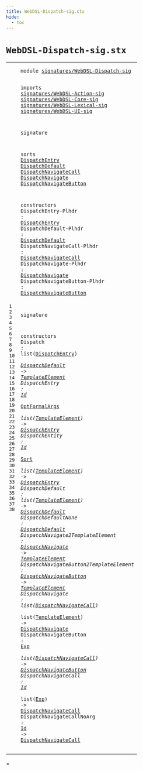```yaml
---
title: WebDSL-Dispatch-sig.stx
hide:
  - toc
---
```


# `WebDSL-Dispatch-sig.stx`



[pdmosses/webdsl-statix/webdslstatix/src-gen/statix/signatures/WebDSL-Dispatch-sig.stx]: https://github.com/pdmosses/webdsl-statix/blob/master/webdslstatix/src-gen/statix/signatures/WebDSL-Dispatch-sig.stx "The source file on GitHub"

<div class="stx"><table class="highlighttable"><tbody><tr><td class="linenos"><div class="linenodiv"><pre><span></span>1
2
3
4
5
6
7
8
9
10
11
12
13
14
15
16
17
18
19
20
21
22
23
24
25
26
27
28
29
30
31
32
33
34
35
36
37
38
</pre></div></td>
<td class="code"><pre><code><span class="keyword">module</span> <a href="../webdsl-statix-sig.stx/#signatures/WebDSL-Dispatch-sig_11_3" id="signatures/WebDSL-Dispatch-sig_1_8" title="Referenced at ../webdsl-statix-sig.stx line 11"><span class="token sort_Id">signatures/WebDSL-Dispatch-sig</span></a>

<span class="keyword">imports</span>
  <a href="../WebDSL-Action-sig.stx/#signatures/WebDSL-Action-sig_1_8" id="signatures/WebDSL-Action-sig_4_3" title="Defined at ../WebDSL-Action-sig.stx line 1"><span class="token sort_Id">signatures/WebDSL-Action-sig</span></a>
  <a href="../WebDSL-Core-sig.stx/#signatures/WebDSL-Core-sig_1_8" id="signatures/WebDSL-Core-sig_5_3" title="Defined at ../WebDSL-Core-sig.stx line 1"><span class="token sort_Id">signatures/WebDSL-Core-sig</span></a>
  <a href="../WebDSL-Lexical-sig.stx/#signatures/WebDSL-Lexical-sig_1_8" id="signatures/WebDSL-Lexical-sig_6_3" title="Defined at ../WebDSL-Lexical-sig.stx line 1"><span class="token sort_Id">signatures/WebDSL-Lexical-sig</span></a>
  <a href="../WebDSL-UI-sig.stx/#signatures/WebDSL-UI-sig_1_8" id="signatures/WebDSL-UI-sig_7_3" title="Defined at ../WebDSL-UI-sig.stx line 1"><span class="token sort_Id">signatures/WebDSL-UI-sig</span></a>

<span class="keyword">signature</span>

  <span class="keyword">sorts</span>
    <span class="cons_SortDecl"><a href="#DispatchEntry_19_27" id="DispatchEntry_12_5" title="Referenced at line 19, 28, 29, 30"><span class="token sort_Id">DispatchEntry</span></a></span>
    <span class="cons_SortDecl"><a href="#DispatchDefault_20_29" id="DispatchDefault_13_5" title="Referenced at line 20, 28, 31, 32"><span class="token sort_Id">DispatchDefault</span></a></span>
    <span class="cons_SortDecl"><a href="#DispatchNavigateCall_21_34" id="DispatchNavigateCall_14_5" title="Referenced at line 21, 35, 36, 37, 38"><span class="token sort_Id">DispatchNavigateCall</span></a></span>
    <span class="cons_SortDecl"><a href="#DispatchNavigate_22_30" id="DispatchNavigate_15_5" title="Referenced at line 22, 33, 35"><span class="token sort_Id">DispatchNavigate</span></a></span>
    <span class="cons_SortDecl"><a href="#DispatchNavigateButton_23_36" id="DispatchNavigateButton_16_5" title="Referenced at line 23, 34, 36"><span class="token sort_Id">DispatchNavigateButton</span></a></span>

  <span class="keyword">constructors</span>
    <span class="cons_OpDecl"><span id="DispatchEntry-Plhdr_19_5" title="Not referenced"><span class="token sort_Id">DispatchEntry-Plhdr</span></span> <span class="operator">:</span> <span class="cons_SimpleSort"><a href="#DispatchEntry_12_5" id="DispatchEntry_19_27" title="Defined at line 12"><span class="token sort_Id">DispatchEntry</span></a></span></span>
    <span class="cons_OpDecl"><span id="DispatchDefault-Plhdr_20_5" title="Not referenced"><span class="token sort_Id">DispatchDefault-Plhdr</span></span> <span class="operator">:</span> <span class="cons_SimpleSort"><a href="#DispatchDefault_13_5" id="DispatchDefault_20_29" title="Defined at line 13"><span class="token sort_Id">DispatchDefault</span></a></span></span>
    <span class="cons_OpDecl"><span id="DispatchNavigateCall-Plhdr_21_5" title="Not referenced"><span class="token sort_Id">DispatchNavigateCall-Plhdr</span></span> <span class="operator">:</span> <span class="cons_SimpleSort"><a href="#DispatchNavigateCall_14_5" id="DispatchNavigateCall_21_34" title="Defined at line 14"><span class="token sort_Id">DispatchNavigateCall</span></a></span></span>
    <span class="cons_OpDecl"><span id="DispatchNavigate-Plhdr_22_5" title="Not referenced"><span class="token sort_Id">DispatchNavigate-Plhdr</span></span> <span class="operator">:</span> <span class="cons_SimpleSort"><a href="#DispatchNavigate_15_5" id="DispatchNavigate_22_30" title="Defined at line 15"><span class="token sort_Id">DispatchNavigate</span></a></span></span>
    <span class="cons_OpDecl"><span id="DispatchNavigateButton-Plhdr_23_5" title="Not referenced"><span class="token sort_Id">DispatchNavigateButton-Plhdr</span></span> <span class="operator">:</span> <span class="cons_SimpleSort"><a href="#DispatchNavigateButton_16_5" id="DispatchNavigateButton_23_36" title="Defined at line 16"><span class="token sort_Id">DispatchNavigateButton</span></a></span></span>

<span class="keyword">signature</span>

  <span class="keyword">constructors</span>
    <span class="cons_OpDecl"><span id="Dispatch_28_5" title="Not referenced"><span class="token sort_Id">Dispatch</span></span> <span class="operator">:</span> <span class="keyword">list</span><span class="operator">(</span><span class="cons_SimpleSort"><a href="#DispatchEntry_12_5" id="DispatchEntry_28_21" title="Defined at line 12"><span class="token sort_Id">DispatchEntry</span></a></span><span class="operator">)</span> <span class="operator">*</span> <span class="cons_SimpleSort"><a href="#DispatchDefault_13_5" id="DispatchDefault_28_38" title="Defined at line 13"><span class="token sort_Id">DispatchDefault</span></a></span> <span class="operator">-&gt;</span> <span class="cons_SimpleSort"><a href="../WebDSL-UI-sig.stx/#TemplateElement_15_5" id="TemplateElement_28_57" title="Defined at ../WebDSL-UI-sig.stx line 15"><span class="token sort_Id">TemplateElement</span></a></span></span>
    <span class="cons_OpDecl"><span id="DispatchEntry_29_5" title="Not referenced"><span class="token sort_Id">DispatchEntry</span></span> <span class="operator">:</span> <span class="cons_SimpleSort"><a href="../WebDSL-Lexical-sig.stx/#Id_14_5" id="Id_29_21" title="Defined at ../WebDSL-Lexical-sig.stx line 14"><span class="token sort_Id">Id</span></a></span> <span class="operator">*</span> <span class="cons_SimpleSort"><a href="../WebDSL-Core-sig.stx/#OptFormalArgs_12_5" id="OptFormalArgs_29_26" title="Defined at ../WebDSL-Core-sig.stx line 12"><span class="token sort_Id">OptFormalArgs</span></a></span> <span class="operator">*</span> <span class="keyword">list</span><span class="operator">(</span><span class="cons_SimpleSort"><a href="../WebDSL-UI-sig.stx/#TemplateElement_15_5" id="TemplateElement_29_47" title="Defined at ../WebDSL-UI-sig.stx line 15"><span class="token sort_Id">TemplateElement</span></a></span><span class="operator">)</span> <span class="operator">-&gt;</span> <span class="cons_SimpleSort"><a href="#DispatchEntry_12_5" id="DispatchEntry_29_67" title="Defined at line 12"><span class="token sort_Id">DispatchEntry</span></a></span></span>
    <span class="cons_OpDecl"><span id="DispatchEntity_30_5" title="Not referenced"><span class="token sort_Id">DispatchEntity</span></span> <span class="operator">:</span> <span class="cons_SimpleSort"><a href="../WebDSL-Lexical-sig.stx/#Id_14_5" id="Id_30_22" title="Defined at ../WebDSL-Lexical-sig.stx line 14"><span class="token sort_Id">Id</span></a></span> <span class="operator">*</span> <span class="cons_SimpleSort"><a href="../WebDSL-Core-sig.stx/#Sort_17_5" id="Sort_30_27" title="Defined at ../WebDSL-Core-sig.stx line 17"><span class="token sort_Id">Sort</span></a></span> <span class="operator">*</span> <span class="keyword">list</span><span class="operator">(</span><span class="cons_SimpleSort"><a href="../WebDSL-UI-sig.stx/#TemplateElement_15_5" id="TemplateElement_30_39" title="Defined at ../WebDSL-UI-sig.stx line 15"><span class="token sort_Id">TemplateElement</span></a></span><span class="operator">)</span> <span class="operator">-&gt;</span> <span class="cons_SimpleSort"><a href="#DispatchEntry_12_5" id="DispatchEntry_30_59" title="Defined at line 12"><span class="token sort_Id">DispatchEntry</span></a></span></span>
    <span class="cons_OpDecl"><span id="DispatchDefault_31_5" title="Not referenced"><span class="token sort_Id">DispatchDefault</span></span> <span class="operator">:</span> <span class="keyword">list</span><span class="operator">(</span><span class="cons_SimpleSort"><a href="../WebDSL-UI-sig.stx/#TemplateElement_15_5" id="TemplateElement_31_28" title="Defined at ../WebDSL-UI-sig.stx line 15"><span class="token sort_Id">TemplateElement</span></a></span><span class="operator">)</span> <span class="operator">-&gt;</span> <span class="cons_SimpleSort"><a href="#DispatchDefault_13_5" id="DispatchDefault_31_48" title="Defined at line 13"><span class="token sort_Id">DispatchDefault</span></a></span></span>
    <span class="cons_OpDecl"><span id="DispatchDefaultNone_32_5" title="Not referenced"><span class="token sort_Id">DispatchDefaultNone</span></span> <span class="operator">:</span> <span class="cons_SimpleSort"><a href="#DispatchDefault_13_5" id="DispatchDefault_32_27" title="Defined at line 13"><span class="token sort_Id">DispatchDefault</span></a></span></span>
    <span class="cons_OpDecl"><span id="DispatchNavigate2TemplateElement_33_5" title="Not referenced"><span class="token sort_Id">DispatchNavigate2TemplateElement</span></span> <span class="operator">:</span> <span class="cons_SimpleSort"><a href="#DispatchNavigate_15_5" id="DispatchNavigate_33_40" title="Defined at line 15"><span class="token sort_Id">DispatchNavigate</span></a></span> <span class="operator">-&gt;</span> <span class="cons_SimpleSort"><a href="../WebDSL-UI-sig.stx/#TemplateElement_15_5" id="TemplateElement_33_60" title="Defined at ../WebDSL-UI-sig.stx line 15"><span class="token sort_Id">TemplateElement</span></a></span></span>
    <span class="cons_OpDecl"><span id="DispatchNavigateButton2TemplateElement_34_5" title="Not referenced"><span class="token sort_Id">DispatchNavigateButton2TemplateElement</span></span> <span class="operator">:</span> <span class="cons_SimpleSort"><a href="#DispatchNavigateButton_16_5" id="DispatchNavigateButton_34_46" title="Defined at line 16"><span class="token sort_Id">DispatchNavigateButton</span></a></span> <span class="operator">-&gt;</span> <span class="cons_SimpleSort"><a href="../WebDSL-UI-sig.stx/#TemplateElement_15_5" id="TemplateElement_34_72" title="Defined at ../WebDSL-UI-sig.stx line 15"><span class="token sort_Id">TemplateElement</span></a></span></span>
    <span class="cons_OpDecl"><span id="DispatchNavigate_35_5" title="Not referenced"><span class="token sort_Id">DispatchNavigate</span></span> <span class="operator">:</span> <span class="keyword">list</span><span class="operator">(</span><span class="cons_SimpleSort"><a href="#DispatchNavigateCall_14_5" id="DispatchNavigateCall_35_29" title="Defined at line 14"><span class="token sort_Id">DispatchNavigateCall</span></a></span><span class="operator">)</span> <span class="operator">*</span> <span class="keyword">list</span><span class="operator">(</span><span class="cons_SimpleSort"><a href="../WebDSL-UI-sig.stx/#TemplateElement_15_5" id="TemplateElement_35_58" title="Defined at ../WebDSL-UI-sig.stx line 15"><span class="token sort_Id">TemplateElement</span></a></span><span class="operator">)</span> <span class="operator">-&gt;</span> <span class="cons_SimpleSort"><a href="#DispatchNavigate_15_5" id="DispatchNavigate_35_78" title="Defined at line 15"><span class="token sort_Id">DispatchNavigate</span></a></span></span>
    <span class="cons_OpDecl"><span id="DispatchNavigateButton_36_5" title="Not referenced"><span class="token sort_Id">DispatchNavigateButton</span></span> <span class="operator">:</span> <span class="cons_SimpleSort"><a href="../WebDSL-Action-sig.stx/#Exp_25_5" id="Exp_36_30" title="Defined at ../WebDSL-Action-sig.stx line 25"><span class="token sort_Id">Exp</span></a></span> <span class="operator">*</span> <span class="keyword">list</span><span class="operator">(</span><span class="cons_SimpleSort"><a href="#DispatchNavigateCall_14_5" id="DispatchNavigateCall_36_41" title="Defined at line 14"><span class="token sort_Id">DispatchNavigateCall</span></a></span><span class="operator">)</span> <span class="operator">-&gt;</span> <span class="cons_SimpleSort"><a href="#DispatchNavigateButton_16_5" id="DispatchNavigateButton_36_66" title="Defined at line 16"><span class="token sort_Id">DispatchNavigateButton</span></a></span></span>
    <span class="cons_OpDecl"><span id="DispatchNavigateCall_37_5" title="Not referenced"><span class="token sort_Id">DispatchNavigateCall</span></span> <span class="operator">:</span> <span class="cons_SimpleSort"><a href="../WebDSL-Lexical-sig.stx/#Id_14_5" id="Id_37_28" title="Defined at ../WebDSL-Lexical-sig.stx line 14"><span class="token sort_Id">Id</span></a></span> <span class="operator">*</span> <span class="keyword">list</span><span class="operator">(</span><span class="cons_SimpleSort"><a href="../WebDSL-Action-sig.stx/#Exp_25_5" id="Exp_37_38" title="Defined at ../WebDSL-Action-sig.stx line 25"><span class="token sort_Id">Exp</span></a></span><span class="operator">)</span> <span class="operator">-&gt;</span> <span class="cons_SimpleSort"><a href="#DispatchNavigateCall_14_5" id="DispatchNavigateCall_37_46" title="Defined at line 14"><span class="token sort_Id">DispatchNavigateCall</span></a></span></span>
    <span class="cons_OpDecl"><span id="DispatchNavigateCallNoArg_38_5" title="Not referenced"><span class="token sort_Id">DispatchNavigateCallNoArg</span></span> <span class="operator">:</span> <span class="cons_SimpleSort"><a href="../WebDSL-Lexical-sig.stx/#Id_14_5" id="Id_38_33" title="Defined at ../WebDSL-Lexical-sig.stx line 14"><span class="token sort_Id">Id</span></a></span> <span class="operator">-&gt;</span> <span class="cons_SimpleSort"><a href="#DispatchNavigateCall_14_5" id="DispatchNavigateCall_38_39" title="Defined at line 14"><span class="token sort_Id">DispatchNavigateCall</span></a></span></span>
</code></pre></td></tr></tbody></table></div>

<div id="modal">
  <div id="modal-content">
    <span id="modal-close">&times;</span>
    <h2 id="modal-h2"></h2>
    <p  id="modal-p"></p>
    <ul id="modal-ul"></ul>
  </div>
</div>
